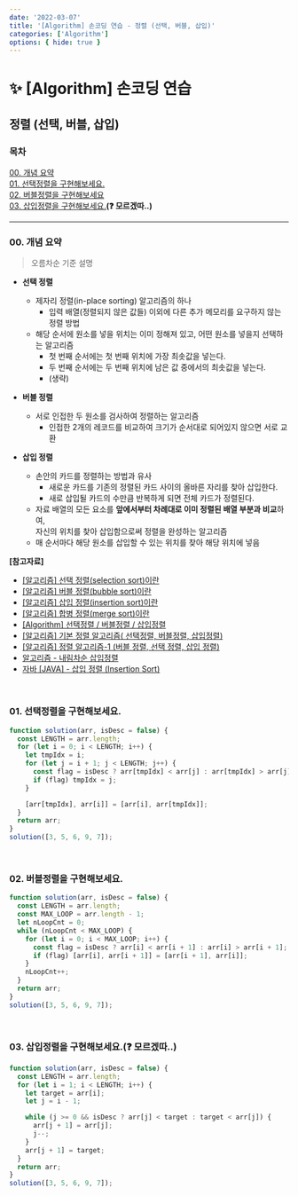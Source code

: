 ```yaml
---
date: '2022-03-07'
title: '[Algorithm] 손코딩 연습 - 정렬 (선택, 버블, 삽입)'
categories: ['Algorithm']
options: { hide: true }
---
```


# ✨ [Algorithm] 손코딩 연습

## 정렬 (선택, 버블, 삽입)

<div style="margin: 8px 0;">
  <h3 style="font-weight: 700">목차</h3>
  <a href="#00">00. 개념 요약</a></br>
  <a href="#01">01. 선택정렬을 구현해보세요.</a></br>
  <a href="#02">02. 버블정렬을 구현해보세요</a></br>
  <a href="#03">03. 삽입정렬을 구현해보세요.</a><strong>(❓ 모르겠따..)</strong></br>
  <!-- <a href="#04">04. 병합정렬을 구현해보세요.</a></br> -->
  <hr/>
</div>

<h3 id="00">00. 개념 요약</h3>

> 오름차순 기준 설명

- **선택 정렬**

  - 제자리 정렬(in-place sorting) 알고리즘의 하나
    - 입력 배열(정렬되지 않은 값들) 이외에 다른 추가 메모리를 요구하지 않는 정렬 방법
  - 해당 순서에 원소를 넣을 위치는 이미 정해져 있고, 어떤 원소를 넣을지 선택하는 알고리즘
    - 첫 번째 순서에는 첫 번째 위치에 가장 최솟값을 넣는다.
    - 두 번째 순서에는 두 번째 위치에 남은 값 중에서의 최솟값을 넣는다.
    - (생략)

- **버블 정렬**

  - 서로 인접한 두 원소를 검사하여 정렬하는 알고리즘
    - 인접한 2개의 레코드를 비교하여 크기가 순서대로 되어있지 않으면 서로 교환

- **삽입 정렬**

  - 손안의 카드를 정렬하는 방법과 유사
    - 새로운 카드를 기존의 정렬된 카드 사이의 올바른 자리를 찾아 삽입한다.
    - 새로 삽입될 카드의 수만큼 반복하게 되면 전체 카드가 정렬된다.
  - 자료 배열의 모든 요소를 **앞에서부터 차례대로 이미 정렬된 배열 부분과 비교**하여,  
    자신의 위치를 찾아 삽입함으로써 정렬을 완성하는 알고리즘
  - 매 순서마다 해당 원소를 삽입할 수 있는 위치를 찾아 해당 위치에 넣음

<!-- - **병합 정렬** -->

**[참고자료]**

- [[알고리즘] 선택 정렬(selection sort)이란](https://gmlwjd9405.github.io/2018/05/06/algorithm-selection-sort.html)
- [[알고리즘] 버블 정렬(bubble sort)이란](https://gmlwjd9405.github.io/2018/05/06/algorithm-bubble-sort.html)
- [[알고리즘] 삽입 정렬(insertion sort)이란](https://gmlwjd9405.github.io/2018/05/06/algorithm-insertion-sort.html)
- [[알고리즘] 합병 정렬(merge sort)이란](https://gmlwjd9405.github.io/2018/05/08/algorithm-merge-sort.html)
- [[Algorithm] 선택정렬 / 버블정렬 / 삽입정렬](https://prodo-developer.tistory.com/110)
- [[알고리즘] 기본 정렬 알고리즘( 선택정렬, 버블정렬, 삽입정렬)](https://reakwon.tistory.com/37)
- [[알고리즘] 정렬 알고리즘-1 (버블 정렬, 선택 정렬, 삽입 정렬)](https://velog.io/@hwamoc/알고리즘-정렬-알고리즘-1-버블-정렬-선택-정렬-삽입-정렬)
- [알고리즘 - 내림차순 삽입정렬](https://thinkpro.tistory.com/33)
- [자바 [JAVA] - 삽입 정렬 (Insertion Sort)](https://st-lab.tistory.com/179)

<br/>

<h3 id="01">01. 선택정렬을 구현해보세요.</h3>

```js
function solution(arr, isDesc = false) {
  const LENGTH = arr.length;
  for (let i = 0; i < LENGTH; i++) {
    let tmpIdx = i;
    for (let j = i + 1; j < LENGTH; j++) {
      const flag = isDesc ? arr[tmpIdx] < arr[j] : arr[tmpIdx] > arr[j];
      if (flag) tmpIdx = j;
    }

    [arr[tmpIdx], arr[i]] = [arr[i], arr[tmpIdx]];
  }
  return arr;
}
solution([3, 5, 6, 9, 7]);
```

<br/>

<h3 id="02">02. 버블정렬을 구현해보세요.</h3>

```js
function solution(arr, isDesc = false) {
  const LENGTH = arr.length;
  const MAX_LOOP = arr.length - 1;
  let nLoopCnt = 0;
  while (nLoopCnt < MAX_LOOP) {
    for (let i = 0; i < MAX_LOOP; i++) {
      const flag = isDesc ? arr[i] < arr[i + 1] : arr[i] > arr[i + 1];
      if (flag) [arr[i], arr[i + 1]] = [arr[i + 1], arr[i]];
    }
    nLoopCnt++;
  }
  return arr;
}
solution([3, 5, 6, 9, 7]);
```

<br/>

<h3 id="03">03. 삽입정렬을 구현해보세요.<strong>(❓ 모르겠따..)</strong></h3>

```js
function solution(arr, isDesc = false) {
  const LENGTH = arr.length;
  for (let i = 1; i < LENGTH; i++) {
    let target = arr[i];
    let j = i - 1;

    while (j >= 0 && isDesc ? arr[j] < target : target < arr[j]) {
      arr[j + 1] = arr[j];
      j--;
    }
    arr[j + 1] = target;
  }
  return arr;
}
solution([3, 5, 6, 9, 7]);
```

<br/>

<!--
<h3 id="04">04. 병합정렬을 구현해보세요.</h3>

```js

```
-->
